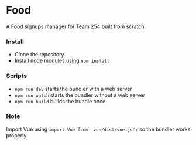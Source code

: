 # Food
A Food signups manager for Team 254 built from scratch.

### Install
- Clone the repository
- Install node modules using `npm install`

### Scripts
- `npm run dev` starts the bundler with a web server
- `npm run watch` starts the bundler without a web server
- `npm run build` builds the bundle once

### Note
Import Vue using `import Vue from 'vue/dist/vue.js';` so the bundler works properly